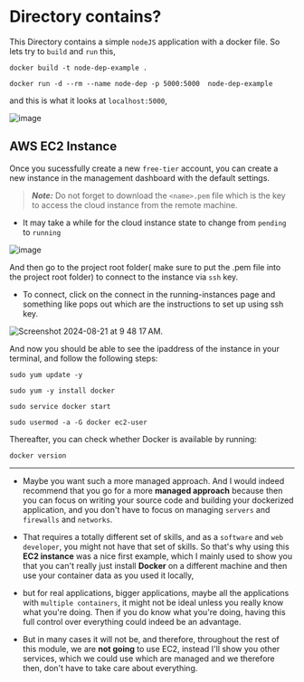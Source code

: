# Directory contains?

This Directory contains a simple `nodeJS` application with a docker file. So lets try to `build` and `run` this,

```
docker build -t node-dep-example .
```
```
docker run -d --rm --name node-dep -p 5000:5000  node-dep-example
```
and this is what it looks at `localhost:5000`,

![image](https://github.com/user-attachments/assets/d18258ed-ad03-4f54-b197-889b830c9536)

## AWS EC2 Instance

Once you sucessfully create a new `free-tier` account, you can create a new instance in the management dashboard with the default settings.

> **_Note:_** Do not forget to download the `<name>.pem` file which is the key to access the cloud instance from the remote machine.

- It may take a while for the cloud instance state to change from `pending` to `running`
  
![image](https://github.com/user-attachments/assets/03ce6bcc-de3d-436e-ba93-f68360c574d8)

And then go to the project root folder( make sure to put the .pem file into the project root folder) to connect to the instance via `ssh` key.

- To connect, click on the connect in the running-instances page and something like pops out which are the instructions to set up using ssh key.

![Screenshot 2024-08-21 at 9 48 17 AM](https://github.com/user-attachments/assets/7a799bb9-14ff-462f-b75f-9e08829a1d72).

And now you should be able to see the ipaddress of the instance in your terminal, and follow the following steps:

```
sudo yum update -y
```
```
sudo yum -y install docker
```
```
sudo service docker start
```
```
sudo usermod -a -G docker ec2-user
```

Thereafter, you can check whether Docker is available by running:

```
docker version
```
---

- Maybe you want such a more managed approach. And I would indeed recommend that you go for a more **managed approach** because then you can focus on writing your source code and building your dockerized application, and you don't have to focus on managing `servers` and `firewalls` and `networks`.

- That requires a totally different set of skills, and as a `software` and `web developer`, you might not have that set of skills. So that's why using this **EC2 instance** was a nice first example, which I mainly used to show you that you can't really just install **Docker** on a different machine and then use your container data as you used it locally,

- but for real applications, bigger applications, maybe all the applications with `multiple containers`, it might not be ideal unless you really know what you're doing. Then if you do know what you're doing, having this full control over everything could indeed be an advantage.

- But in many cases it will not be, and therefore, throughout the rest of this module, we are **not going** to use EC2, instead I'll show you other services, which we could use which are managed and we therefore then, don't have to take care about everything.

